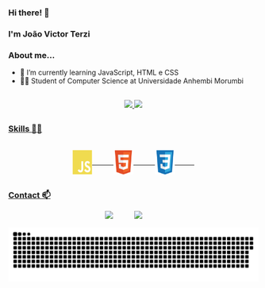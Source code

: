 ### Hi there! 👋 
### I'm João Victor Terzi
### About me...

- 🌱 I’m currently learning JavaScript, HTML e CSS
- 👨‍🎓 Student of Computer Science at Universidade Anhembi Morumbi

##

<p align="center">
  <a href="https://github.com/jermelterzi">
  <img height="160em" src="https://github-readme-stats.vercel.app/api?username=jermelterzi&show_icons=true&theme=dark&include_all_commits=true&count_private=true"/>
  <img height="160em" src="https://github-readme-stats.vercel.app/api/top-langs/?username=jermelterzi&layout=compact&langs_count=7&theme=dark"/>
</p>

##
  
### Skills 👨‍💻
<div style="display: inline_block" align="center"><br>
  <img height="50em" align="center" alt="Rafa-Js" height="30" width="40" src="https://raw.githubusercontent.com/devicons/devicon/master/icons/javascript/javascript-plain.svg">
  &nbsp;&nbsp;&nbsp;&nbsp;&nbsp;&nbsp;&nbsp;&nbsp;&nbsp;
  <img height="50em" align="center" alt="Rafa-HTML" height="30" width="40" src="https://raw.githubusercontent.com/devicons/devicon/master/icons/html5/html5-original.svg">
  &nbsp;&nbsp;&nbsp;&nbsp;&nbsp;&nbsp;&nbsp;&nbsp;&nbsp;
  <img height="50em" align="center" alt="Rafa-CSS" height="30" width="40" src="https://raw.githubusercontent.com/devicons/devicon/master/icons/css3/css3-original.svg">
  &nbsp;&nbsp;&nbsp;&nbsp;&nbsp;&nbsp;&nbsp;&nbsp;&nbsp;
</div>

##

### Contact 📫 
<p align="center">
  <a href = "mailto:jermelterzi@gmail.com"><img src="https://img.shields.io/badge/Gmail-D14836?style=for-the-badge&logo=gmail&logoColor=white" target="_blank"></a>
  &nbsp;&nbsp;&nbsp;&nbsp;&nbsp;&nbsp;&nbsp;&nbsp;&nbsp;
  <a href="https://www.linkedin.com/in/jo%C3%A3o-victor-ermel-a9828a139/" target="_blank"><img src="https://img.shields.io/badge/-LinkedIn-%230077B5?style=for-the-badge&logo=linkedin&logoColor=white" target="_blank"></a>
  &nbsp;&nbsp;&nbsp;&nbsp;&nbsp;&nbsp;&nbsp;&nbsp;&nbsp;
</p>
  
![Snake animation](https://github.com/jermelterzi/jermelterzi/blob/output/github-contribution-grid-snake.svg)
  
<!--
- 🔭 I’m currently working on ...
- 🌱 I’m currently learning ...
- 👯 I’m looking to collaborate on ...
- 🤔 I’m looking for help with ...
- 💬 Ask me about ...
- 📫 How to reach me: ...
- 😄 Pronouns: ...
- ⚡ Fun fact: ...
-->
